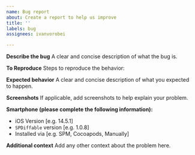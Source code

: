 ```yaml
---
name: Bug report
about: Create a report to help us improve
title: ''
labels: bug
assignees: ivanvorobei

---
```


**Describe the bug**
A clear and concise description of what the bug is.

**To Reproduce**
Steps to reproduce the behavior:

**Expected behavior**
A clear and concise description of what you expected to happen.

**Screenshots**
If applicable, add screenshots to help explain your problem.

**Smartphone (please complete the following information):**
 - iOS Version [e.g. 14.5.1]
 - `SPDiffable` version [e.g. 1.0.8]
 - Installed via [e.g. SPM, Cocoapods, Manually]

**Additional context**
Add any other context about the problem here.
